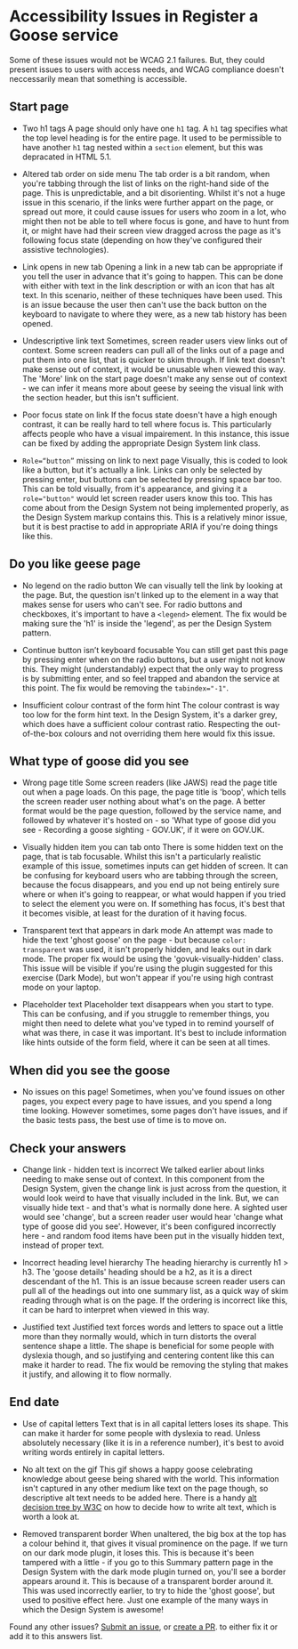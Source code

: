 # Accessibility Issues in Register a Goose service

Some of these issues would not be WCAG 2.1 failures. But, they could present issues to users with access needs, and WCAG compliance doesn't neccessarily mean that something is accessible.


## Start page

- Two h1 tags
A page should only have one `h1` tag. A `h1` tag specifies what the top level heading is for the entire page. It used to be permissible to have another `h1` tag nested within a `section` element, but this was depracated in HTML 5.1.

- Altered tab order on side menu
The tab order is a bit random, when you're tabbing through the list of links on the right-hand side of the page. This is unpredictable, and a bit disorienting. Whilst it's not a huge issue in this scenario, if the links were further appart on the page, or spread out more, it could cause issues for users who zoom in a lot, who might then not be able to tell where focus is gone, and have to hunt from it, or might have had their screen view dragged across the page as it's following focus state (depending on how they've configured their assistive technologies).

- Link opens in new tab
Opening a link in a new tab can be appropriate if you tell the user in advance that it's going to happen. This can be done with either with text in the link description or with an icon that has alt text. In this scenario, neither of these techniques have been used. This is an issue because the user then can't use the back button on the keyboard to navigate to where they were, as a new tab history has been opened.

- Undescriptive link text
Sometimes, screen reader users view links out of context. Some screen readers can pull all of the links out of a page and put them into one list, that is quicker to skim through. If link text doesn't make sense out of context, it would be unusable when viewed this way. The 'More' link on the start page doesn't make any sense out of context - we can infer it means more about geese by seeing the visual link with the section header, but this isn't sufficient.

- Poor focus state on link
If the focus state doesn't have a high enough contrast, it can be really hard to tell where focus is. This particularly affects people who have a visual impairement. In this instance, this issue can be fixed by adding the appropriate Design System link class.

- `Role=“button”` missing on link to next page
Visually, this is coded to look like a button, but it's actually a link. Links can only be selected by pressing enter, but buttons can be selected by pressing space bar too. This can be told visually, from it's appearance, and giving it a `role="button"` would let screen reader users know this too. This has come about from the Design System not being implemented properly, as the Design System markup contains this. This is a relatively minor issue, but it is best practise to add in appropriate ARIA if you're doing things like this.

## Do you like geese page
- No legend on the radio button
We can visually tell the link by looking at the page. But, the question isn't linked up to the element in a way that makes sense for users who can't see. For radio buttons and checkboxes, it's important to have a `<legend>` element. The fix would be making sure the 'h1' is inside the 'legend', as per the Design System pattern. 

- Continue button isn’t keyboard focusable
You can still get past this page by pressing enter when on the radio buttons, but a user might not know this. They might (understandably) expect that the only way to progress is by submitting enter, and so feel trapped and abandon the service at this point. The fix would be removing the `tabindex="-1"`.

- Insufficient colour contrast of the form hint
The colour contrast is way too low for the form hint text. In the Design System, it's a darker grey, which does have a sufficient colour contrast ratio. Respecting the out-of-the-box colours and not overriding them here would fix this issue.

## What type of goose did you see
- Wrong page title
Some screen readers (like JAWS) read the page title out when a page loads. On this page, the page title is 'boop', which tells the screen reader user nothing about what's on the page. A better format would be the page question, followed by the service name, and followed by whatever it's hosted on - so 'What type of goose did you see - Recording a goose sighting - GOV.UK', if it were on GOV.UK. 

- Visually hidden item you can tab onto
There is some hidden text on the page, that is tab focusable. Whilst this isn't a particularly realistic example of this issue, sometimes inputs can get hidden of screen. It can be confusing for keyboard users who are tabbing through the screen, because the focus disappears, and you end up not being entirely sure where or when it's going to reappear, or what would happen if you tried to select the element you were on. If something has focus, it's best that it becomes visible, at least for the duration of it having focus.

- Transparent text that appears in dark mode
An attempt was made to hide the text 'ghost goose' on the page - but because `color: transparent` was used, it isn't properly hidden, and leaks out in dark mode. The proper fix would be using the 'govuk-visually-hidden' class. This issue will be visible if you're using the plugin suggested for this exercise (Dark Mode), but won't appear if you're using high contrast mode on your laptop.

- Placeholder text
Placeholder text disappears when you start to type. This can be confusing, and if you struggle to remember things, you might then need to delete what you've typed in to remind yourself of what was there, in case it was important. It's best to include information like hints outside of the form field, where it can be seen at all times.

## When did you see the goose
- No issues on this page! Sometimes, when you've found issues on other pages, you expect every page to have issues, and you spend a long time looking. However sometimes, some pages don't have issues, and if the basic tests pass, the best use of time is to move on.

## Check your answers
- Change link - hidden text is incorrect
We talked earlier about links needing to make sense out of context. In this component from the Design System, given the change link is just across from the question, it would look weird to have that visually included in the link. But, we can visually hide text - and that's what is normally done here. A sighted user would see 'change', but a screen reader user would hear 'change what type of goose did you see'. However, it's been configured incorrectly here - and random food items have been put in the visually hidden text, instead of proper text. 

- Incorrect heading level hierarchy
The heading hierarchy is currently h1 > h3. The 'goose details' heading should be a h2, as it is a direct descendant of the h1. This is an issue because screen reader users can pull all of the headings out into one summary list, as a quick way of skim reading through what is on the page. If the ordering is incorrect like this, it can be hard to interpret when viewed in this way.

- Justified text
Justified text forces words and letters to space out a little more than they normally would, which in turn distorts the overal sentence shape a little. The shape is beneficial for some people with dyslexia though, and so justifying and centering content like this can make it harder to read. The fix would be removing the styling that makes it justify, and allowing it to flow normally.

## End date
- Use of capital letters
Text that is in all capital letters loses its shape. This can make it harder for some people with dyslexia to read. Unless absolutely necessary (like it is in a reference number), it's best to avoid writing words entirely in capital letters.

- No alt text on the gif
This gif shows a happy goose celebrating knowledge about geese being shared with the world. This information isn't captured in any other medium like text on the page though, so descriptive alt text needs to be added here. There is a handy [alt decision tree by W3C](https://www.w3.org/WAI/tutorials/images/decision-tree/) on how to decide how to write alt text, which is worth a look at.

- Removed transparent border
When unaltered, the big box at the top has a colour behind it, that gives it visual prominence on the page. If we turn on our dark mode plugin, it loses this. This is because it's been tampered with a little - if you go to this Summary pattern page in the Design System with the dark mode plugin turned on, you'll see a border appears around it. This is because of a transparent border around it. This was used incorrectly earlier, to try to hide the 'ghost goose', but used to positive effect here. Just one example of the many ways in which the Design System is awesome!


Found any other issues? [Submit an issue](https://github.com/ministryofjustice/recording-a-goose-sighting/issues), or [create a PR](https://github.com/ministryofjustice/recording-a-goose-sighting/pulls). to either fix it or add it to this answers list.